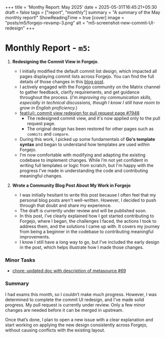 +++
title = 'Monthy Report: May 2025'
date = 2025-05-31T16:45:21+05:30
draft = false
tags = ["report", "monthly"]
summary = "A summary of the May monthly report!"
ShowReadingTime = true
[cover]
image = "posts/m5/forgejo-revamp-3.png"
alt = "m5-screenshot-new-commit-UI-redesign"
+++

# Monthly Report - `m5`:

1. **Redesigning the Commit View in Forgejo**.
    - I initially modified the default commit list design, which impacted all pages displaying commit lists across Forgejo. You can find the full details of those changes in this [blog post](https://iamyaash.github.io/fedora/posts/forgejo/ui/commit-ui-revamp/).
    - I actively engaged with the Forgejo community on the Matrix channel to gather feedback, clarify requirements, and get guidance throughout the process. (_I'm improving my communication skills, especially in technical discussions, though I know I still have room to grow in English proficiency._)
    -  [feat(ui): commit view redesign for pull request page #7948](https://codeberg.org/forgejo/forgejo/pulls/7948)
        - The redesigned commit view, and it's now applied only to the pull request page.
        - The original design has been restored for other pages such as `commits` and `compare`.
    - During this work, I picked up some fundamentals of **Go's template syntax** and began to understand how templates are used within Forgejo.
    - I'm now comfortable with modifying and adapting the existing codebase to implement changes. While I’m not yet confident in writing full templates or logic from scratch, but I'm happy with the progress I’ve made in understanding the code and contributing meaningful changes.

2. **Wrote a Community Blog Post About My Work in Forgejo**
    - I was initially hesitant to write this post because I often feel that my personal blog posts aren't well-written. However, I decided to push through that doubt and share my experience.
    - The draft is currently under review and will be published soon.
    - In this post, I’ve clearly explained how I got started contributing to Forgejo, where I began, the challenges I faced, the actions I took to address them, and the solutions I came up with. It covers my journey from being a beginner in the codebase to contributing meaningful improvements.
    - I know I still have a long way to go, but I’ve included the early design in the post, which helps illustrate how I made those changes.

### Minor Tasks
- [chore: updated doc with description of metasource #69 ](https://github.com/gridhead/metasource/pull/69)

### Summary

I had exams this month, so I couldn’t make much progress. However, I was determined to complete the commit UI redesign, and I’ve made solid progress. My pull request is currently under review. Only a few minor changes are needed before it can be merged in upstream.

Once that’s done, I plan to open a new issue with a clear explanation and start working on applying the new design consistently across Forgejo, without causing conflicts with the existing layout.
